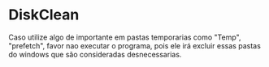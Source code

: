 # DiskClean

Caso utilize algo de importante em pastas temporarias como "Temp", "prefetch", favor nao executar o programa, pois ele irá excluir essas pastas do windows que são consideradas desnecessarias.
